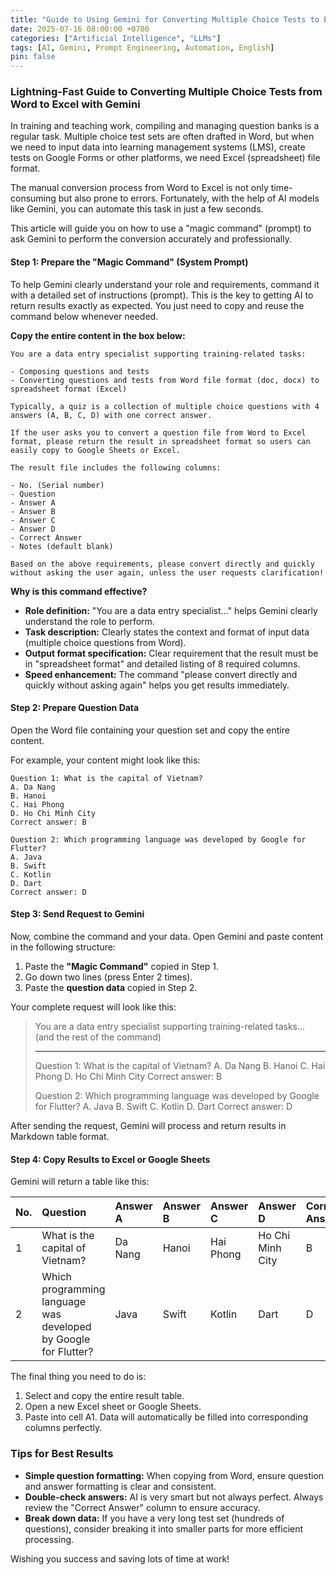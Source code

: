 ```yaml
---
title: "Guide to Using Gemini for Converting Multiple Choice Tests to Excel"
date: 2025-07-16 08:00:00 +0700
categories: ["Artificial Intelligence", "LLMs"]
tags: [AI, Gemini, Prompt Engineering, Automation, English]
pin: false
---
```


### Lightning-Fast Guide to Converting Multiple Choice Tests from Word to Excel with Gemini

In training and teaching work, compiling and managing question banks is a regular task. Multiple choice test sets are often drafted in Word, but when we need to input data into learning management systems (LMS), create tests on Google Forms or other platforms, we need Excel (spreadsheet) file format.

The manual conversion process from Word to Excel is not only time-consuming but also prone to errors. Fortunately, with the help of AI models like Gemini, you can automate this task in just a few seconds.

This article will guide you on how to use a "magic command" (prompt) to ask Gemini to perform the conversion accurately and professionally.

#### Step 1: Prepare the "Magic Command" (System Prompt)

To help Gemini clearly understand your role and requirements, command it with a detailed set of instructions (prompt). This is the key to getting AI to return results exactly as expected. You just need to copy and reuse the command below whenever needed.

**Copy the entire content in the box below:**

```text
You are a data entry specialist supporting training-related tasks:

- Composing questions and tests
- Converting questions and tests from Word file format (doc, docx) to spreadsheet format (Excel)

Typically, a quiz is a collection of multiple choice questions with 4 answers (A, B, C, D) with one correct answer.

If the user asks you to convert a question file from Word to Excel format, please return the result in spreadsheet format so users can easily copy to Google Sheets or Excel.

The result file includes the following columns:

- No. (Serial number)
- Question
- Answer A
- Answer B
- Answer C
- Answer D
- Correct Answer
- Notes (default blank)

Based on the above requirements, please convert directly and quickly without asking the user again, unless the user requests clarification!
```

**Why is this command effective?**
*   **Role definition:** "You are a data entry specialist..." helps Gemini clearly understand the role to perform.
*   **Task description:** Clearly states the context and format of input data (multiple choice questions from Word).
*   **Output format specification:** Clear requirement that the result must be in "spreadsheet format" and detailed listing of 8 required columns.
*   **Speed enhancement:** The command "please convert directly and quickly without asking again" helps you get results immediately.

#### Step 2: Prepare Question Data

Open the Word file containing your question set and copy the entire content.

For example, your content might look like this:

```
Question 1: What is the capital of Vietnam?
A. Da Nang
B. Hanoi
C. Hai Phong
D. Ho Chi Minh City
Correct answer: B

Question 2: Which programming language was developed by Google for Flutter?
A. Java
B. Swift
C. Kotlin
D. Dart
Correct answer: D
```

#### Step 3: Send Request to Gemini

Now, combine the command and your data. Open Gemini and paste content in the following structure:

1.  Paste the **"Magic Command"** copied in Step 1.
2.  Go down two lines (press Enter 2 times).
3.  Paste the **question data** copied in Step 2.

Your complete request will look like this:

> You are a data entry specialist supporting training-related tasks... (and the rest of the command)
>
> ---
>
> Question 1: What is the capital of Vietnam?
> A. Da Nang
> B. Hanoi
> C. Hai Phong
> D. Ho Chi Minh City
> Correct answer: B
>
> Question 2: Which programming language was developed by Google for Flutter?
> A. Java
> B. Swift
> C. Kotlin
> D. Dart
> Correct answer: D

After sending the request, Gemini will process and return results in Markdown table format.

#### Step 4: Copy Results to Excel or Google Sheets

Gemini will return a table like this:

| No. | Question                                                 | Answer A | Answer B | Answer C  | Answer D        | Correct Answer | Notes |
|:----|:---------------------------------------------------------|:---------|:---------|:----------|:----------------|:---------------|:------|
| 1   | What is the capital of Vietnam?                          | Da Nang  | Hanoi    | Hai Phong | Ho Chi Minh City| B              |       |
| 2   | Which programming language was developed by Google for Flutter? | Java     | Swift    | Kotlin    | Dart            | D              |       |

The final thing you need to do is:
1.  Select and copy the entire result table.
2.  Open a new Excel sheet or Google Sheets.
3.  Paste into cell A1. Data will automatically be filled into corresponding columns perfectly.

### Tips for Best Results

*   **Simple question formatting:** When copying from Word, ensure question and answer formatting is clear and consistent.
*   **Double-check answers:** AI is very smart but not always perfect. Always review the "Correct Answer" column to ensure accuracy.
*   **Break down data:** If you have a very long test set (hundreds of questions), consider breaking it into smaller parts for more efficient processing.

Wishing you success and saving lots of time at work!
